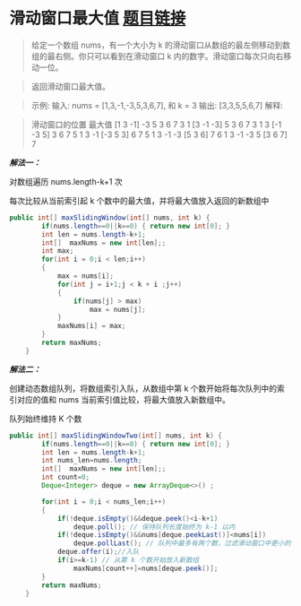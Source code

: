 ﻿#  滑动窗口最大值 [题目链接](https://leetcode-cn.com/problems/sliding-window-maximum/)

> 给定一个数组 nums，有一个大小为 k 的滑动窗口从数组的最左侧移动到数组的最右侧。你只可以看到在滑动窗口 k 内的数字。滑动窗口每次只向右移动一位。

>返回滑动窗口最大值。

>示例:
输入: nums = [1,3,-1,-3,5,3,6,7], 和 k = 3
输出: [3,3,5,5,6,7] 
解释: 

>  滑动窗口的位置                最大值
>[1  3  -1] -3  5  3  6  7       3
>1 [3  -1  -3] 5  3  6  7       3
>1  3 [-1  -3  5] 3  6  7       5
>1  3  -1 [-3  5  3] 6  7       5
>1  3  -1  -3 [5  3  6] 7       6
>1  3  -1  -3  5 [3  6  7]      7

***解法一：***

对数组遍历 nums.length-k+1 次

每次比较从当前索引起 k 个数中的最大值，并将最大值放入返回的新数组中

```java
public int[] maxSlidingWindow(int[] nums, int k) {
        if(nums.length==0||k==0) { return new int[0]; }
        int len = nums.length-k+1;
        int[]  maxNums = new int[len];;
        int max;
        for(int i = 0;i < len;i++)
        {
            max = nums[i];
            for(int j = i+1;j < k + i ;j++)
            {
                if(nums[j] > max)
                    max = nums[j];
            }
            maxNums[i] = max;
        }
        return maxNums;
    }
```
***解法二：***

创建动态数组队列，将数组索引入队，从数组中第 k 个数开始将每次队列中的索引对应的值和 nums 当前索引值比较，将最大值放入新数组中。

队列始终维持 K 个数

```java
public int[] maxSlidingWindowTwo(int[] nums, int k) {
        if(nums.length==0||k==0) { return new int[0]; }
        int len = nums.length-k+1;
        int nums_len=nums.length;
        int[]  maxNums = new int[len];;
        int count=0;
        Deque<Integer> deque = new ArrayDeque<>() ;

        for(int i = 0;i < nums_len;i++)
        {
            if(!deque.isEmpty()&&deque.peek()<i-k+1)
                deque.poll(); // 保持队列长度始终为 k-1 以内
            if(!deque.isEmpty()&&nums[deque.peekLast()]<nums[i])
                deque.pollLast(); // 队列中最多有两个数，过滤滑动窗口中更小的数
            deque.offer(i);//入队
            if(i>=k-1) // 从第 k 个数开始放入新数组
                maxNums[count++]=nums[deque.peek()];
        }
        return maxNums;
    }
```

